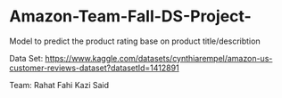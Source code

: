# Amazon-Team-Fall-DS-Project-

Model to predict the product rating base on product title/describtion 


Data Set: https://www.kaggle.com/datasets/cynthiarempel/amazon-us-customer-reviews-dataset?datasetId=1412891

Team:
Rahat Fahi
Kazi
Said



